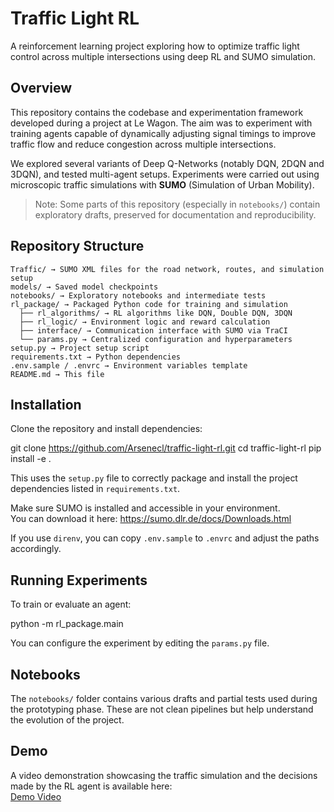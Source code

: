 # Traffic Light RL

A reinforcement learning project exploring how to optimize traffic light control across multiple intersections using deep RL and SUMO simulation.

## Overview

This repository contains the codebase and experimentation framework developed during a project at Le Wagon. The aim was to experiment with training agents capable of dynamically adjusting signal timings to improve traffic flow and reduce congestion across multiple intersections.

We explored several variants of Deep Q-Networks (notably DQN, 2DQN and 3DQN), and tested multi-agent setups. Experiments were carried out using microscopic traffic simulations with **SUMO** (Simulation of Urban Mobility).

> Note: Some parts of this repository (especially in `notebooks/`) contain exploratory drafts, preserved for documentation and reproducibility.

## Repository Structure
```
Traffic/ → SUMO XML files for the road network, routes, and simulation setup
models/ → Saved model checkpoints
notebooks/ → Exploratory notebooks and intermediate tests
rl_package/ → Packaged Python code for training and simulation
  ├── rl_algorithms/ → RL algorithms like DQN, Double DQN, 3DQN
  ├── rl_logic/ → Environment logic and reward calculation
  ├── interface/ → Communication interface with SUMO via TraCI
  └── params.py → Centralized configuration and hyperparameters
setup.py → Project setup script
requirements.txt → Python dependencies
.env.sample / .envrc → Environment variables template
README.md → This file
```

## Installation

Clone the repository and install dependencies:

git clone https://github.com/Arsenecl/traffic-light-rl.git
cd traffic-light-rl
pip install -e .

This uses the `setup.py` file to correctly package and install the project dependencies listed in `requirements.txt`.

Make sure SUMO is installed and accessible in your environment.  
You can download it here: https://sumo.dlr.de/docs/Downloads.html

If you use `direnv`, you can copy `.env.sample` to `.envrc` and adjust the paths accordingly.

## Running Experiments

To train or evaluate an agent:

python -m rl_package.main

You can configure the experiment by editing the `params.py` file.

## Notebooks

The `notebooks/` folder contains various drafts and partial tests used during the prototyping phase. These are not clean pipelines but help understand the evolution of the project.

## Demo

A video demonstration showcasing the traffic simulation and the decisions made by the RL agent is available here:  
[Demo Video](https://www.youtube.com/watch?v=bnvSJbV-G6g)
